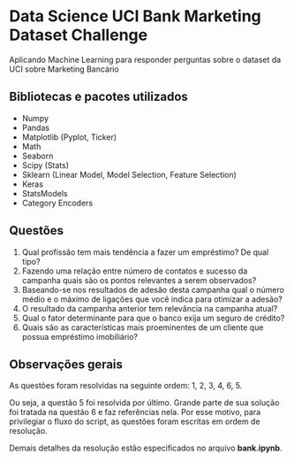 # Data Science UCI Bank Marketing Dataset Challenge
Aplicando Machine Learning para responder perguntas sobre o dataset da UCI sobre Marketing Bancário

## Bibliotecas e pacotes utilizados
* Numpy  
* Pandas  
* Matplotlib (Pyplot, Ticker)
* Math
* Seaborn
* Scipy (Stats)
* Sklearn (Linear Model, Model Selection, Feature Selection) 
* Keras
* StatsModels 
* Category Encoders

## Questões
1. Qual profissão tem mais tendência a fazer um empréstimo? De qual tipo?
2. Fazendo uma relação entre número de contatos e sucesso da campanha quais
são os pontos relevantes a serem observados?
3. Baseando-se nos resultados de adesão desta campanha qual o número médio e
o máximo de ligações que você indica para otimizar a adesão?
4. O resultado da campanha anterior tem relevância na campanha atual?
5. Qual o fator determinante para que o banco exija um seguro de crédito?
6. Quais são as características mais proeminentes de um cliente que possua
empréstimo imobiliário?

## Observações gerais
As questões foram resolvidas na seguinte ordem:
1, 2, 3, 4, 6, 5.  
  
Ou seja, a questão 5 foi resolvida por último. Grande parte de sua solução foi tratada na questão 6 e faz referências nela. Por esse motivo, para privilegiar o fluxo do script, as questões foram escritas em ordem de resolução.  
  
Demais detalhes da resolução estão especificados no arquivo **bank.ipynb**.
